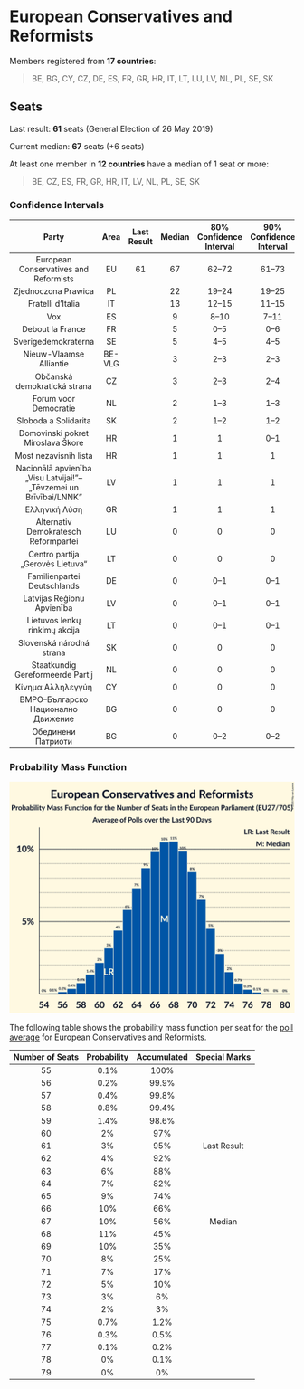 # European Conservatives and Reformists

Members registered from **17 countries**:

> BE, BG, CY, CZ, DE, ES, FR, GR, HR, IT, LT, LU, LV, NL, PL, SE, SK

## Seats

Last result: **61** seats (General Election of 26 May 2019)

Current median: **67** seats (+6 seats)

At least one member in **12 countries** have a median of 1 seat or more:

> BE, CZ, ES, FR, GR, HR, IT, LV, NL, PL, SE, SK

### Confidence Intervals

| Party | Area | Last Result | Median | 80% Confidence Interval | 90% Confidence Interval | 95% Confidence Interval | 99% Confidence Interval |
|:-----:|:----:|:-----------:|:------:|:-----------------------:|:-----------------------:|:-----------------------:|:-----------------------:|
| European Conservatives and Reformists | EU | 61 | 67 | 62–72 | 61–73 | 59–74 | 57–75 |
| Zjednoczona Prawica | PL | | 22 | 19–24 | 19–25 | 18–25 | 18–26 |
| Fratelli d’Italia | IT | | 13 | 12–15 | 11–15 | 11–15 | 11–16 |
| Vox | ES | | 9 | 8–10 | 7–11 | 7–11 | 6–12 |
| Debout la France | FR | | 5 | 0–5 | 0–6 | 0–6 | 0–7 |
| Sverigedemokraterna | SE | | 5 | 4–5 | 4–5 | 4–6 | 4–6 |
| Nieuw-Vlaamse Alliantie | BE-VLG | | 3 | 2–3 | 2–3 | 2–3 | 2–3 |
| Občanská demokratická strana | CZ | | 3 | 2–3 | 2–4 | 2–4 | 2–4 |
| Forum voor Democratie | NL | | 2 | 1–3 | 1–3 | 1–4 | 1–4 |
| Sloboda a Solidarita | SK | | 2 | 1–2 | 1–2 | 1–2 | 1–2 |
| Domovinski pokret Miroslava Škore | HR | | 1 | 1 | 0–1 | 0–1 | 0–1 |
| Most nezavisnih lista | HR | | 1 | 1 | 1 | 1 | 0–1 |
| Nacionālā apvienība „Visu Latvijai!”–„Tēvzemei un Brīvībai/LNNK” | LV | | 1 | 1 | 1 | 1 | 1–2 |
| Ελληνική Λύση | GR | | 1 | 1 | 1 | 0–1 | 0–1 |
| Alternativ Demokratesch Reformpartei | LU | | 0 | 0 | 0 | 0 | 0–1 |
| Centro partija „Gerovės Lietuva“ | LT | | 0 | 0 | 0 | 0 | 0 |
| Familienpartei Deutschlands | DE | | 0 | 0–1 | 0–1 | 0–1 | 0–1 |
| Latvijas Reģionu Apvienība | LV | | 0 | 0–1 | 0–1 | 0–1 | 0–1 |
| Lietuvos lenkų rinkimų akcija | LT | | 0 | 0–1 | 0–1 | 0–1 | 0–1 |
| Slovenská národná strana | SK | | 0 | 0 | 0 | 0 | 0 |
| Staatkundig Gereformeerde Partij | NL | | 0 | 0 | 0 | 0 | 0–1 |
| Κίνημα Αλληλεγγύη | CY | | 0 | 0 | 0 | 0 | 0 |
| ВМРО–Българско Национално Движение | BG | | 0 | 0 | 0 | 0–1 | 0–1 |
| Обединени Патриоти | BG | | 0 | 0–2 | 0–2 | 0–3 | 0–3 |

### Probability Mass Function

![Graph with seats probability mass function not yet produced](average-2020-08-31-seats-pmf-europeanconservativesandreformists.png "Seats Probability Mass Function")

The following table shows the probability mass function per seat for the [poll average](average-2020-08-31.html) for European Conservatives and Reformists.

| Number of Seats | Probability | Accumulated | Special Marks |
|:---------------:|:-----------:|:-----------:|:-------------:|
| 55 | 0.1% | 100% |  |
| 56 | 0.2% | 99.9% |  |
| 57 | 0.4% | 99.8% |  |
| 58 | 0.8% | 99.4% |  |
| 59 | 1.4% | 98.6% |  |
| 60 | 2% | 97% |  |
| 61 | 3% | 95% | Last Result |
| 62 | 4% | 92% |  |
| 63 | 6% | 88% |  |
| 64 | 7% | 82% |  |
| 65 | 9% | 74% |  |
| 66 | 10% | 66% |  |
| 67 | 10% | 56% | Median |
| 68 | 11% | 45% |  |
| 69 | 10% | 35% |  |
| 70 | 8% | 25% |  |
| 71 | 7% | 17% |  |
| 72 | 5% | 10% |  |
| 73 | 3% | 6% |  |
| 74 | 2% | 3% |  |
| 75 | 0.7% | 1.2% |  |
| 76 | 0.3% | 0.5% |  |
| 77 | 0.1% | 0.2% |  |
| 78 | 0% | 0.1% |  |
| 79 | 0% | 0% |  |


